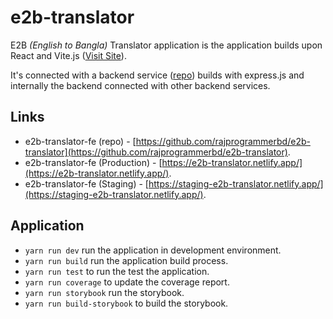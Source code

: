 # e2b-translator

E2B _(English to Bangla)_ Translator application is the application builds upon React and Vite.js ([Visit Site](https://e2b-translator.netlify.app/)).

It's connected with a backend service ([repo](https://github.com/rajprogrammerbd/e2b-translator-be)) builds with express.js and internally the backend connected with other backend services.

## Links

- e2b-translator-fe (repo) - [https://github.com/rajprogrammerbd/e2b-translator](https://github.com/rajprogrammerbd/e2b-translator).
- e2b-translator-fe (Production) - [https://e2b-translator.netlify.app/](https://e2b-translator.netlify.app/).
- e2b-translator-fe (Staging) - [https://staging-e2b-translator.netlify.app/](https://staging-e2b-translator.netlify.app/).

## Application

- `yarn run dev` run the application in development environment.
- `yarn run build` run the application build process.
- `yarn run test` to run the test the application.
- `yarn run coverage` to update the coverage report.
- `yarn run storybook` run the storybook.
- `yarn run build-storybook` to build the storybook.
